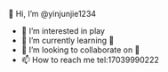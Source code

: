 👋 Hi, I’m @yinjunjie1234
- 👀 I’m interested in play
- 🌱 I’m currently learning 🔢
- 💞️ I’m looking to collaborate on 💯
- 📫 How to reach me tel:17039990222

<!---
yinjunjie1234/yinjunjie1234 is a ✨ special ✨ repository because its `README.md` (this file) appears on your GitHub profile.
You can click the Preview link to take a look at your changes.
--->
